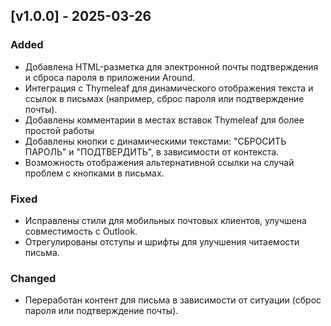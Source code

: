 ## [v1.0.0] - 2025-03-26
### Added
- Добавлена HTML-разметка для электронной почты подтверждения и сброса пароля в приложении Around.
- Интеграция с Thymeleaf для динамического отображения текста и ссылок в письмах (например, сброс пароля или подтверждение почты).
- Добавлены комментарии в местах вставок Thymeleaf для более простой работы
- Добавлены кнопки с динамическими текстами: "СБРОСИТЬ ПАРОЛЬ" и "ПОДТВЕРДИТЬ", в зависимости от контекста.
- Возможность отображения альтернативной ссылки на случай проблем с кнопками в письмах.

### Fixed
- Исправлены стили для мобильных почтовых клиентов, улучшена совместимость с Outlook.
- Отрегулированы отступы и шрифты для улучшения читаемости письма.
  
### Changed
- Переработан контент для письма в зависимости от ситуации (сброс пароля или подтверждение почты).
